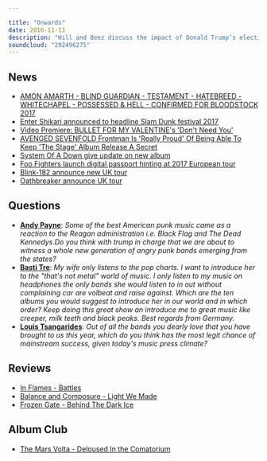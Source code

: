 ```yaml
---

title: "Onwards"
date: 2016-11-11
description: "Hill and Beez discuss the impact of Donald Trump’s election on the world of rock & metal, new headliners announced for Bloodstock and Slam Dunk, the new Bullet For My valentine tune, the new album from in Flames plus a catch up on Balance & Composure and Frozen Gate and an in-depth Album Club on the debut album from The Mars Volta, Deloused In The Comatorium. All this and more from the best rock podcast on the planet!"
soundcloud: "292496275"
---
```


## News

* [AMON AMARTH - BLIND GUARDIAN - TESTAMENT - HATEBREED - WHITECHAPEL - POSSESSED & HELL - CONFIRMED FOR BLOODSTOCK 2017](http://www.bloodstock.uk.com/news/amon-amarth-blind-guardian-testament-hatebredd-whitechapel-possessed-confirmed-for-bloodstock-2017)
* [Enter Shikari announced to headline Slam Dunk festival 2017](http://www.nme.com/news/music/enter-shikari-announced-headline-slam-dunk-festival-2017-1835577)
* [Video Premiere: BULLET FOR MY VALENTINE's 'Don't Need You'](http://www.blabbermouth.net/news/video-premiere-bullet-for-my-valentine-dont-need-you/)
* [AVENGED SEVENFOLD Frontman Is 'Really Proud' Of Being Able To Keep 'The Stage' Album Release A Secret](http://www.blabbermouth.net/news/avenged-sevenfold-frontman-is-really-proud-of-being-able-to-keep-the-stage-album-release-a-secret/)
* [System Of A Down give update on new album](http://www.nme.com/news/music/system-give-update-new-album-1838065)
* [Foo Fighters launch digital passport hinting at 2017 European tour](http://www.nme.com/news/music/foo-fighters-launch-digital-passport-ahead-2017-european-tour-1832618)
* [Blink-182 announce new UK tour](http://www.nme.com/news/music/blink-182-announce-new-uk-tour-1830406)
* [Oathbreaker announce UK tour](http://www.punktastic.com/news/oathbreaker-announce-uk-tour/)

## Questions

* **[Andy Payne](https://www.facebook.com/thatsnotmetalpodcast/photos/a.1814755825417620.1073741828.1814737015419501/1991013497791851/?type=3&comment_id=1991031147790086&comment_tracking=%7B%22tn%22%3A%22R9%22%7D)**: _Some of the best American punk music came as a reaction to the Reagan administration i.e. Black Flag and The Dead Kennedys.Do you think with trump in charge that we are about to witness a whole new generation of angry punk bands emerging from the states?_
* **[Basti Tre](https://www.facebook.com/thatsnotmetalpodcast/photos/a.1814755825417620.1073741828.1814737015419501/1991013497791851/?type=3&comment_id=1991256501100884&comment_tracking=%7B%22tn%22%3A%22R9%22%7D)**: _My wife only listens to the pop charts. I want to introduce her to the "that's not metal" world of music. I only listen to my music on headphones the only bands she would listen to in out without complaining car are volbeat and raise against. Which are the ten albums you would suggest to introduce her in our world and in which order? Keep doing this great show an introduce me to great music like creeper, milk teeth and black peaks. Best regards from Germany._
* **[Louis Tsangarides](https://www.facebook.com/thatsnotmetalpodcast/photos/a.1814755825417620.1073741828.1814737015419501/1991013497791851/?type=3&comment_id=1991616851064849&comment_tracking=%7B%22tn%22%3A%22R7%22%7D)**: _Out of all the bands you dearly love that you have brought to us this year, which do you think has the most legit chance of mainstream success, given today's music press climate?_

## Reviews

* [In Flames - Battles](https://itunes.apple.com/gb/album/battles/id1156495943)
* [Balance and Composure - Light We Made](https://itunes.apple.com/gb/album/light-we-made/id1155491782)
* [Frozen Gate - Behind The Dark Ice](https://frozengate.bandcamp.com/album/behind-the-dark-ice)

## Album Club

* [The Mars Volta - Deloused In the Comatorium](https://itunes.apple.com/gb/album/deloused-in-the-comatorium/id18334991)
